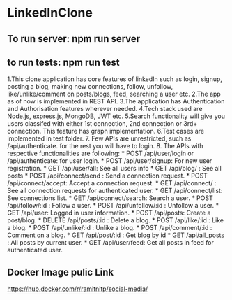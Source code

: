 # LinkedInClone
## To run server: npm run server
## to run tests: npm run test

1.This clone application has core features of linkedIn such as login, signup, posting a blog, making new connections, follow, unfollow, like/unlike/comment on posts/blogs, feed, searching a user etc.
2.The app as of now is implemented in REST API. 
3.The application has Authentication and Authorisation features wherever needed.
4.Tech stack used are Node.js, express.js, MongoDB, JWT etc.
5.Search functionality will give you users classifed with either 1st connection, 2nd connection or 3rd+ connection. This feature has graph implementation.
6.Test cases are implemented in test folder.
7. Few APIs are unrestricted, such as /api/authenticate. for the rest you will have to login.
8. The APIs with respective functionalities are following:
    * POST /api/user/login or /api/authenticate: for user login.
    * POST /api/user/signup: For new user registration.
    * GET /api/user/all: See all users info
    * GET /api/blog/ : See all posts
    * POST /api/connect/send : Send a connection request.
    * POST /api/connect/accept: Accept a connection request.
    * GET /api/connect/ : See all connection requests for authenticated user.
    * GET /api/connect/list: See connections list.
    * GET /api/connect/search: Search a user.
    * POST /api/follow/:id : Follow a user.
    * POST /api/unfollow/:id : Unfollow a user.
    * GET /api/user: Logged in user information.
    * POST /api/posts: Create a post/blog.
    * DELETE /api/posts/:id : Delete a blog.
    * POST /api/like/:id : Like a blog.
    * POST /api/unlike/:id : Unlike a blog.
    * POST /api/comment/:id : Comment on a blog.
    * GET /api/post/:id : Get blog by id
    * GET /api/all_posts : All posts by current user.
    * GET /api/user/feed: Get all posts in feed for authenticated user.
    
    
    
    
    
    
    
    
    
    
    
 ## Docker Image pulic Link
 
 https://hub.docker.com/r/ramitnitp/social-media/
 
 
 

